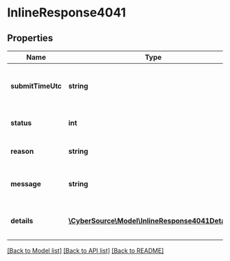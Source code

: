 # InlineResponse4041

## Properties
Name | Type | Description | Notes
------------ | ------------- | ------------- | -------------
**submitTimeUtc** | **string** | The time the response was submitted | [optional] 
**status** | **int** | The status code of the response | [optional] 
**reason** | **string** | The reason for the response | [optional] 
**message** | **string** | The message of the response | [optional] 
**details** | [**\CyberSource\Model\InlineResponse4041Details[]**](InlineResponse4041Details.md) | The details of the validation error | [optional] 

[[Back to Model list]](../README.md#documentation-for-models) [[Back to API list]](../README.md#documentation-for-api-endpoints) [[Back to README]](../README.md)


